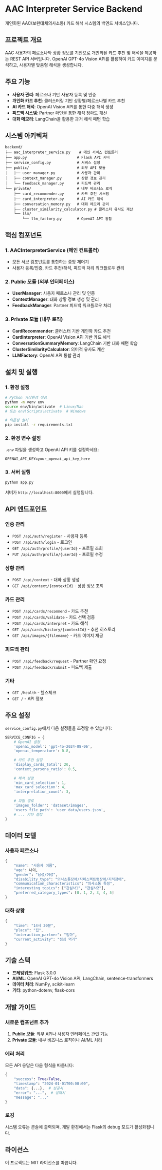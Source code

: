 # AAC Interpreter Service Backend

개인화된 AAC(보완대체의사소통) 카드 해석 시스템의 백엔드 서비스입니다.

## 프로젝트 개요

AAC 사용자의 페르소나와 상황 정보를 기반으로 개인화된 카드 추천 및 해석을 제공하는 REST API 서버입니다. OpenAI GPT-4o Vision API를 활용하여 카드 이미지를 분석하고, 사용자별 맞춤형 해석을 생성합니다.

## 주요 기능

- **사용자 관리**: 페르소나 기반 사용자 등록 및 인증
- **개인화 카드 추천**: 클러스터링 기반 상황별/페르소나별 카드 추천
- **AI 카드 해석**: OpenAI Vision API를 통한 다중 해석 생성
- **피드백 시스템**: Partner 확인을 통한 해석 정확도 개선
- **대화 메모리**: LangChain을 활용한 과거 해석 패턴 학습

## 시스템 아키텍처

```
backend/
├── aac_interpreter_service.py    # 메인 서비스 컨트롤러
├── app.py                       # Flask API 서버
├── service_config.py            # 서비스 설정
├── public/                      # 외부 API 모듈
│   ├── user_manager.py          # 사용자 관리
│   ├── context_manager.py       # 상황 정보 관리
│   └── feedback_manager.py      # 피드백 관리
└── private/                     # 내부 비즈니스 로직
    ├── card_recommender.py      # 카드 추천 시스템
    ├── card_interpreter.py      # AI 카드 해석
    ├── conversation_memory.py   # 대화 메모리 관리
    ├── cluster_similarity_calculator.py # 클러스터 유사도 계산
    └── llm/
        └── llm_factory.py       # OpenAI API 통합
```

## 핵심 컴포넌트

### 1. AACInterpreterService (메인 컨트롤러)
- 모든 서브 컴포넌트를 통합하는 중앙 제어기
- 사용자 등록/인증, 카드 추천/해석, 피드백 처리 워크플로우 관리

### 2. Public 모듈 (외부 인터페이스)
- **UserManager**: 사용자 페르소나 관리 및 인증
- **ContextManager**: 대화 상황 정보 생성 및 관리
- **FeedbackManager**: Partner 피드백 워크플로우 처리

### 3. Private 모듈 (내부 로직)
- **CardRecommender**: 클러스터 기반 개인화 카드 추천
- **CardInterpreter**: OpenAI Vision API 기반 카드 해석
- **ConversationSummaryMemory**: LangChain 기반 대화 패턴 학습
- **ClusterSimilarityCalculator**: 의미적 유사도 계산
- **LLMFactory**: OpenAI API 통합 관리

## 설치 및 실행

### 1. 환경 설정

```bash
# Python 가상환경 생성
python -m venv env
source env/bin/activate  # Linux/Mac
# 또는 env\Scripts\activate  # Windows

# 의존성 설치
pip install -r requirements.txt
```

### 2. 환경 변수 설정

`.env` 파일을 생성하고 OpenAI API 키를 설정하세요:

```env
OPENAI_API_KEY=your_openai_api_key_here
```

### 3. 서버 실행

```bash
python app.py
```

서버가 `http://localhost:8000`에서 실행됩니다.

## API 엔드포인트

### 인증 관리
- `POST /api/auth/register` - 사용자 등록
- `POST /api/auth/login` - 로그인
- `GET /api/auth/profile/{userId}` - 프로필 조회
- `PUT /api/auth/profile/{userId}` - 프로필 수정

### 상황 관리
- `POST /api/context` - 대화 상황 생성
- `GET /api/context/{contextId}` - 상황 정보 조회

### 카드 관리
- `POST /api/cards/recommend` - 카드 추천
- `POST /api/cards/validate` - 카드 선택 검증
- `POST /api/cards/interpret` - 카드 해석
- `GET /api/cards/history/{contextId}` - 추천 히스토리
- `GET /api/images/{filename}` - 카드 이미지 제공

### 피드백 관리
- `POST /api/feedback/request` - Partner 확인 요청
- `POST /api/feedback/submit` - 피드백 제출

### 기타
- `GET /health` - 헬스체크
- `GET /` - API 정보

## 주요 설정

`service_config.py`에서 다음 설정들을 조정할 수 있습니다:

```python
SERVICE_CONFIG = {
    # OpenAI 설정
    'openai_model': 'gpt-4o-2024-08-06',
    'openai_temperature': 0.8,
    
    # 카드 추천 설정
    'display_cards_total': 20,
    'context_persona_ratio': 0.5,
    
    # 해석 설정
    'min_card_selection': 1,
    'max_card_selection': 4,
    'interpretation_count': 3,
    
    # 파일 경로
    'images_folder': 'dataset/images',
    'users_file_path': 'user_data/users.json',
    # ... 기타 설정
}
```

## 데이터 모델

### 사용자 페르소나
```python
{
    "name": "사용자 이름",
    "age": 나이,
    "gender": "남성/여성", 
    "disability_type": "의사소통장애/자폐스펙트럼장애/지적장애",
    "communication_characteristics": "의사소통 특징",
    "interesting_topics": ["관심사1", "관심사2"],
    "preferred_category_types": [0, 1, 2, 3, 4, 5]
}
```

### 대화 상황
```python
{
    "time": "14시 30분",
    "place": "집",
    "interaction_partner": "엄마",
    "current_activity": "점심 먹기"
}
```

## 기술 스택

- **프레임워크**: Flask 3.0.0
- **AI/ML**: OpenAI GPT-4o Vision API, LangChain, sentence-transformers
- **데이터 처리**: NumPy, scikit-learn
- **기타**: python-dotenv, flask-cors

## 개발 가이드

### 새로운 컴포넌트 추가

1. **Public 모듈**: 외부 API나 사용자 인터페이스 관련 기능
2. **Private 모듈**: 내부 비즈니스 로직이나 AI/ML 처리

### 에러 처리

모든 API 응답은 다음 형식을 따릅니다:

```python
{
    "success": True/False,
    "timestamp": "2024-01-01T00:00:00",
    "data": {...},  # 성공시
    "error": "...",  # 실패시
    "message": "..."
}
```

### 로깅

시스템 오류는 콘솔에 출력되며, 개발 환경에서는 Flask의 debug 모드가 활성화됩니다.

## 라이선스

이 프로젝트는 MIT 라이선스를 따릅니다.